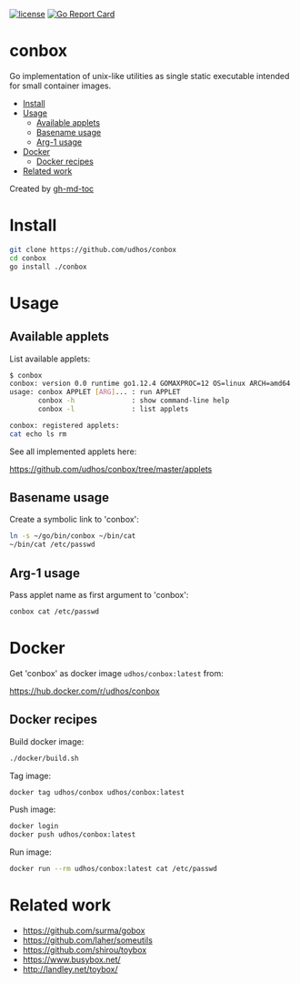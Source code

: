 [![license](http://img.shields.io/badge/license-MIT-blue.svg)](https://github.com/udhos/conbox/blob/master/LICENSE)
[![Go Report Card](https://goreportcard.com/badge/github.com/udhos/conbox)](https://goreportcard.com/report/github.com/udhos/conbox)

# conbox
Go implementation of unix-like utilities as single static executable intended for small container images.

* [Install](#install)
* [Usage](#usage)
  * [Available applets](#available-applets)
  * [Basename usage](#basename-usage)
  * [Arg\-1 usage](#arg-1-usage)
* [Docker](#docker)
  * [Docker recipes](#docker-recipes)
* [Related work](#related-work)

Created by [gh-md-toc](https://github.com/ekalinin/github-markdown-toc.go)

# Install

```bash
git clone https://github.com/udhos/conbox
cd conbox
go install ./conbox
```

# Usage

## Available applets

List available applets:

```bash
$ conbox
conbox: version 0.0 runtime go1.12.4 GOMAXPROC=12 OS=linux ARCH=amd64
usage: conbox APPLET [ARG]... : run APPLET
       conbox -h              : show command-line help
       conbox -l              : list applets

conbox: registered applets:
cat echo ls rm 
```

See all implemented applets here:

https://github.com/udhos/conbox/tree/master/applets

## Basename usage

Create a symbolic link to 'conbox':

```bash
ln -s ~/go/bin/conbox ~/bin/cat
~/bin/cat /etc/passwd
```

## Arg-1 usage

Pass applet name as first argument to 'conbox':

```bash
conbox cat /etc/passwd
```

# Docker

Get 'conbox' as docker image `udhos/conbox:latest` from:

https://hub.docker.com/r/udhos/conbox

## Docker recipes

Build docker image:

```bash
./docker/build.sh
```

Tag image:

```bash
docker tag udhos/conbox udhos/conbox:latest
```

Push image:

```bash
docker login
docker push udhos/conbox:latest
```

Run image:

```bash
docker run --rm udhos/conbox:latest cat /etc/passwd
```

# Related work

- https://github.com/surma/gobox
- https://github.com/laher/someutils
- https://github.com/shirou/toybox
- https://www.busybox.net/
- http://landley.net/toybox/
